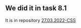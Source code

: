 ## We did it in task 8.1
It is in repository [27.03.2022-CSS](https://github.com/EyalSinay/27.03.2022-CSS.git)